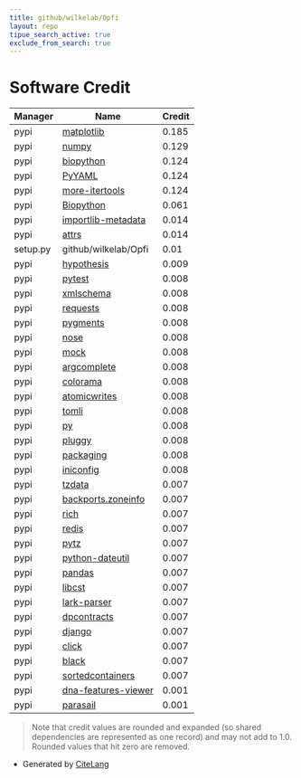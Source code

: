 ```yaml
---
title: github/wilkelab/Opfi
layout: repo
tipue_search_active: true
exclude_from_search: true
---
```

# Software Credit

|Manager|Name|Credit|
|-------|----|------|
|pypi|[matplotlib](https://matplotlib.org)|0.185|
|pypi|[numpy](https://pypi.org/project/numpy)|0.129|
|pypi|[biopython](https://biopython.org/)|0.124|
|pypi|[PyYAML](https://pyyaml.org/)|0.124|
|pypi|[more-itertools](https://github.com/more-itertools/more-itertools)|0.124|
|pypi|[Biopython](https://pypi.org/project/Biopython)|0.061|
|pypi|[importlib-metadata](https://pypi.org/project/importlib-metadata)|0.014|
|pypi|[attrs](https://pypi.org/project/attrs)|0.014|
|setup.py|github/wilkelab/Opfi|0.01|
|pypi|[hypothesis](https://hypothesis.works)|0.009|
|pypi|[pytest](https://docs.pytest.org/en/latest/)|0.008|
|pypi|[xmlschema](https://github.com/sissaschool/xmlschema)|0.008|
|pypi|[requests](https://pypi.org/project/requests)|0.008|
|pypi|[pygments](https://pypi.org/project/pygments)|0.008|
|pypi|[nose](https://pypi.org/project/nose)|0.008|
|pypi|[mock](https://pypi.org/project/mock)|0.008|
|pypi|[argcomplete](https://pypi.org/project/argcomplete)|0.008|
|pypi|[colorama](https://pypi.org/project/colorama)|0.008|
|pypi|[atomicwrites](https://pypi.org/project/atomicwrites)|0.008|
|pypi|[tomli](https://pypi.org/project/tomli)|0.008|
|pypi|[py](https://pypi.org/project/py)|0.008|
|pypi|[pluggy](https://pypi.org/project/pluggy)|0.008|
|pypi|[packaging](https://pypi.org/project/packaging)|0.008|
|pypi|[iniconfig](https://pypi.org/project/iniconfig)|0.008|
|pypi|[tzdata](https://pypi.org/project/tzdata)|0.007|
|pypi|[backports.zoneinfo](https://pypi.org/project/backports.zoneinfo)|0.007|
|pypi|[rich](https://pypi.org/project/rich)|0.007|
|pypi|[redis](https://pypi.org/project/redis)|0.007|
|pypi|[pytz](https://pypi.org/project/pytz)|0.007|
|pypi|[python-dateutil](https://pypi.org/project/python-dateutil)|0.007|
|pypi|[pandas](https://pypi.org/project/pandas)|0.007|
|pypi|[libcst](https://pypi.org/project/libcst)|0.007|
|pypi|[lark-parser](https://pypi.org/project/lark-parser)|0.007|
|pypi|[dpcontracts](https://pypi.org/project/dpcontracts)|0.007|
|pypi|[django](https://pypi.org/project/django)|0.007|
|pypi|[click](https://pypi.org/project/click)|0.007|
|pypi|[black](https://pypi.org/project/black)|0.007|
|pypi|[sortedcontainers](https://pypi.org/project/sortedcontainers)|0.007|
|pypi|[dna-features-viewer](https://github.com/Edinburgh-Genome-Foundry/DnaFeaturesViewer)|0.001|
|pypi|[parasail](https://github.com/jeffdaily/parasail-python)|0.001|


> Note that credit values are rounded and expanded (so shared dependencies are represented as one record) and may not add to 1.0. Rounded values that hit zero are removed.


- Generated by [CiteLang](https://github.com/vsoch/citelang)
